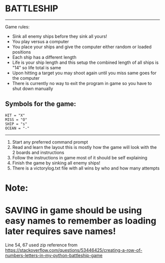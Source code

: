 # BATTLESHIP
------------------------------------------------------------
Game rules:
- Sink all enemy ships before they sink all yours!
- You play versus a computer
- You place your ships and give the computer either random or loaded positions
- Each ship has a different length
- Life is your ship length and this setup the combined length of all ships is "14" so life total is same
- Upon hitting a target you may shoot again until you miss same goes for the computer
- There is currently no way to exit the program in game so you have to shut down manually

Symbols for the game:
------------------
    HIT = "X"
    MISS = "O"
    SHIP = "s"
    OCEAN = "-"
------------------

1. Start any preferred command prompt
2. Read and learn the layout this is mostly how the game will look with the 2 boards and instructions
3. Follow the instructions in game most of it should be self explaining
4. Finish the game by sinking all enemy ships!
5. There is a victorylog.txt file with all wins by who and how many attempts

# Note:
# SAVING in game should be using easy names to remember as loading later requires save names!






Line 54, 67 used zip reference from
https://stackoverflow.com/questions/53446425/creating-a-row-of-numbers-letters-in-my-python-battleship-game









